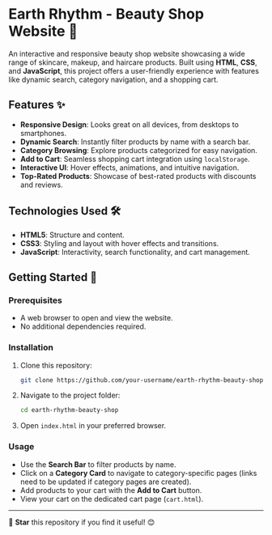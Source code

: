 # Earth Rhythm - Beauty Shop Website 🌸

An interactive and responsive beauty shop website showcasing a wide range of skincare, makeup, and haircare products. Built using **HTML**, **CSS**, and **JavaScript**, this project offers a user-friendly experience with features like dynamic search, category navigation, and a shopping cart.

## Features ✨

- **Responsive Design**: Looks great on all devices, from desktops to smartphones.
- **Dynamic Search**: Instantly filter products by name with a search bar.
- **Category Browsing**: Explore products categorized for easy navigation.
- **Add to Cart**: Seamless shopping cart integration using `localStorage`.
- **Interactive UI**: Hover effects, animations, and intuitive navigation.
- **Top-Rated Products**: Showcase of best-rated products with discounts and reviews.

## Technologies Used 🛠️

- **HTML5**: Structure and content.
- **CSS3**: Styling and layout with hover effects and transitions.
- **JavaScript**: Interactivity, search functionality, and cart management.

## Getting Started 🚀

### Prerequisites
- A web browser to open and view the website.
- No additional dependencies required.

### Installation
1. Clone this repository:
   ```bash
   git clone https://github.com/your-username/earth-rhythm-beauty-shop.git
   ```
2. Navigate to the project folder:
   ```bash
   cd earth-rhythm-beauty-shop
   ```
3. Open `index.html` in your preferred browser.

### Usage
- Use the **Search Bar** to filter products by name.
- Click on a **Category Card** to navigate to category-specific pages (links need to be updated if category pages are created).
- Add products to your cart with the **Add to Cart** button.
- View your cart on the dedicated cart page (`cart.html`).

---

🌟 **Star** this repository if you find it useful! 😊
